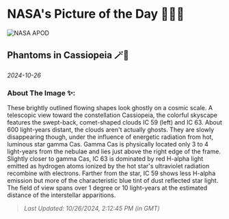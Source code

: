 
# NASA's Picture of the Day 🧑‍🚀💫

  ![NASA APOD](https://apod.nasa.gov/apod/image/2410/IC63.jpg)
  
  ## Phantoms in Cassiopeia 🪄🌌
  
  _2024-10-26_
  
  ### About The Image ✨: 
  
  These brightly outlined flowing shapes look ghostly on a cosmic scale. A telescopic view toward the constellation Cassiopeia, the colorful skyscape features the swept-back, comet-shaped clouds IC 59 (left) and IC 63. About 600 light-years distant, the clouds aren't actually ghosts. They are slowly disappearing though, under the influence of energetic radiation from hot, luminous star gamma Cas. Gamma Cas is physically located only 3 to 4 light-years from the nebulae and lies just above the right edge of the frame. Slightly closer to gamma Cas, IC 63 is dominated by red H-alpha light emitted as hydrogen atoms ionized by the hot star's ultraviolet radiation recombine with electrons. Farther from the star, IC 59 shows less H-alpha emission but more of the characteristic blue tint of dust reflected star light. The field of view spans over 1 degree or 10 light-years at the estimated distance of the interstellar apparitions.
  
  
  
  > _Last Updated: 10/26/2024, 2:12:45 PM (in GMT)_
  